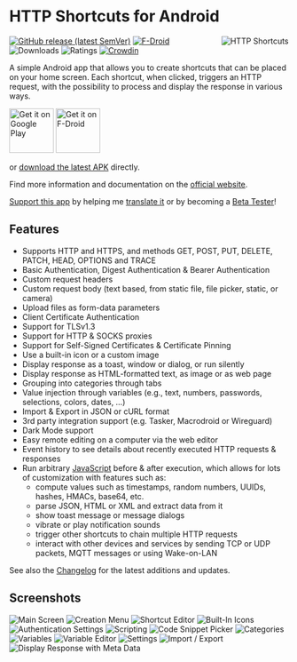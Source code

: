 # HTTP Shortcuts for Android
<a href="https://http-shortcuts.rmy.ch/">
<img src="/assets/logo.png" style="margin-left: 1em; float: right" alt="HTTP Shortcuts"/>
</a>

[![GitHub release (latest SemVer)](https://img.shields.io/github/v/release/Waboodoo/HTTP-Shortcuts)](https://github.com/Waboodoo/HTTP-Shortcuts/releases)
[![F-Droid](https://img.shields.io/f-droid/v/ch.rmy.android.http_shortcuts)](https://f-droid.org/en/packages/ch.rmy.android.http_shortcuts/)
![Downloads](https://PlayBadges.pavi2410.me/badge/downloads?id=ch.rmy.android.http_shortcuts&pretty)
![Ratings](https://PlayBadges.pavi2410.me/badge/ratings?id=ch.rmy.android.http_shortcuts)
[![Crowdin](https://badges.crowdin.net/http-shortcuts/localized.svg)](https://crowdin.com/project/http-shortcuts)

A simple Android app that allows you to create shortcuts that can be placed on your home screen. Each shortcut, when clicked, triggers an HTTP request, with the possibility to process and display the response in various ways.

<a href="https://play.google.com/store/apps/details?id=ch.rmy.android.http_shortcuts"><img alt="Get it on Google Play" src="/assets/play_store.svg" height="80" /></a>
<a href="https://f-droid.org/en/packages/ch.rmy.android.http_shortcuts/"><img alt="Get it on F-Droid" src="/assets/f_droid.svg" height="80" /></a>


or [download the latest APK](https://github.com/Waboodoo/HTTP-Shortcuts/releases) directly.

Find more information and documentation on the [official website](https://http-shortcuts.rmy.ch/).

[Support this app](https://http-shortcuts.rmy.ch/support-me) by helping me [translate it](https://crowdin.com/project/http-shortcuts) or by becoming a [Beta Tester](https://play.google.com/apps/testing/ch.rmy.android.http_shortcuts)!

## Features
- Supports HTTP and HTTPS, and methods GET, POST, PUT, DELETE, PATCH, HEAD, OPTIONS and TRACE
- Basic Authentication, Digest Authentication & Bearer Authentication
- Custom request headers
- Custom request body (text based, from static file, file picker, static, or camera)
- Upload files as form-data parameters
- Client Certificate Authentication
- Support for TLSv1.3
- Support for HTTP & SOCKS proxies
- Support for Self-Signed Certificates & Certificate Pinning
- Use a built-in icon or a custom image
- Display response as a toast, window or dialog, or run silently
- Display response as HTML-formatted text, as image or as web page
- Grouping into categories through tabs
- Value injection through variables (e.g., text, numbers, passwords, selections, colors, dates, …)
- Import & Export in JSON or cURL format
- 3rd party integration support (e.g. Tasker, Macrodroid or Wireguard)
- Dark Mode support
- Easy remote editing on a computer via the web editor
- Event history to see details about recently executed HTTP requests & responses
- Run arbitrary [JavaScript](https://http-shortcuts.rmy.ch/scripting) before & after execution, which allows for lots of customization with features such as:
  - compute values such as timestamps, random numbers, UUIDs, hashes, HMACs, base64, etc.
  - parse JSON, HTML or XML and extract data from it
  - show toast message or message dialogs
  - vibrate or play notification sounds
  - trigger other shortcuts to chain multiple HTTP requests 
  - interact with other devices and services by sending TCP or UDP packets, MQTT messages or using Wake-on-LAN

See also the [Changelog](CHANGELOG.md) for the latest additions and updates.

## Screenshots
![Main Screen](/assets/screenshots/01.png)
![Creation Menu](/assets/screenshots/02.png)
![Shortcut Editor](/assets/screenshots/03.png)
![Built-In Icons](/assets/screenshots/04.png)
![Authentication Settings](/assets/screenshots/05.png)
![Scripting](/assets/screenshots/06.png)
![Code Snippet Picker](/assets/screenshots/07.png)
![Categories](/assets/screenshots/08.png)
![Variables](/assets/screenshots/09.png)
![Variable Editor](/assets/screenshots/10.png)
![Settings](/assets/screenshots/11.png)
![Import / Export](/assets/screenshots/12.png)
![Display Response with Meta Data](/assets/screenshots/13.png)

